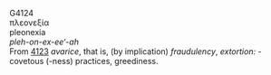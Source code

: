 <body>
  <p>G4124<br>  πλεονεξία  <br> pleonexia  <br><i>pleh-on-ex-ee‘-ah </i><br>From <a href="g4123.htm">4123</a>  <i>avarice</i>, that is, (by implication) <i>fraudulency</i>, <i>extortion:</i> - covetous (-ness) practices, greediness.<br></p>
 </body>